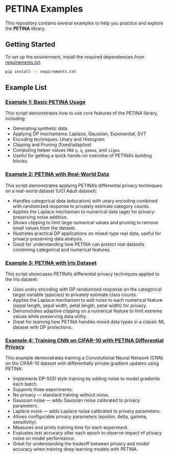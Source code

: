 # PETINA Examples

This repository contains several examples to help you practice and explore the **PETINA** library.

## Getting Started

To set up the environment, install the required dependencies from [requirements.txt](requirements.txt):

```bash
pip install -r requirements.txt
```
## Example List
### [Example 1: Basic PETINA Usage](tutorial1_basic.py)
This script demonstrates how to use core features of the PETINA library, including:
- Generating synthetic data
- Applying DP mechanisms: Laplace, Gaussian, Exponential, SVT
- Encoding techniques: Unary and Histogram
- Clipping and Pruning (fixed/adaptive)
- Computing helper values like `p`, `q`, `gamma`, and `sigma`
- Useful for getting a quick hands-on overview of PETINA’s building blocks.


### [Example 2: PETINA with Real-World Data](tutorial2_Personal_data.py)
This script demonstrates applying PETINA’s differential privacy techniques on a real-world dataset (UCI Adult dataset):
- Handles categorical data (education) with unary encoding combined with randomized response to privately estimate category counts.
- Applies the Laplace mechanism to numerical data (age) for privacy-preserving noise addition.
- Shows clipping to limit large numerical values and pruning to remove small values from the dataset.
- Illustrates practical DP applications on mixed-type real data, useful for privacy-preserving data analysis.
- Good for understanding how PETINA can protect real datasets combining categorical and numerical features.

### [Example 3: PETINA with Iris Dataset](tutorial3_Iris_data.py)
This script showcases PETINA’s differential privacy techniques applied to the Iris dataset:
- Uses unary encoding with DP randomized response on the categorical target variable (species) to privately estimate class counts.
- Applies the Laplace mechanism to add noise to each numerical feature (sepal length, sepal width, petal length, petal width) for privacy.
- Demonstrates adaptive clipping on a numerical feature to limit extreme values while preserving data utility.
- Great for learning how PETINA handles mixed data types in a classic ML dataset with DP protections.

### [Example 4: Training CNN on CIFAR-10 with PETINA Differential Privacy](tutorial4_ML_CIFAR_10_No_MA.py)
This example demonstrates training a Convolutional Neural Network (CNN) on the CIFAR-10 dataset with differentially private gradient updates using PETINA:
- Implements DP-SGD style training by adding noise to model gradients each batch.
- Supports three experiments:
- No privacy — standard training without noise.
- Gaussian noise — adds Gaussian noise calibrated to privacy parameters.
- Laplace noise — adds Laplace noise calibrated to privacy parameters.
- Allows configurable privacy parameters (epsilon, delta, gamma, sensitivity).
- Measures and prints training time for each experiment.
- Evaluates test accuracy after each epoch to observe impact of privacy noise on model performance.
- Great for understanding the tradeoff between privacy and model accuracy when training deep learning models with PETINA.